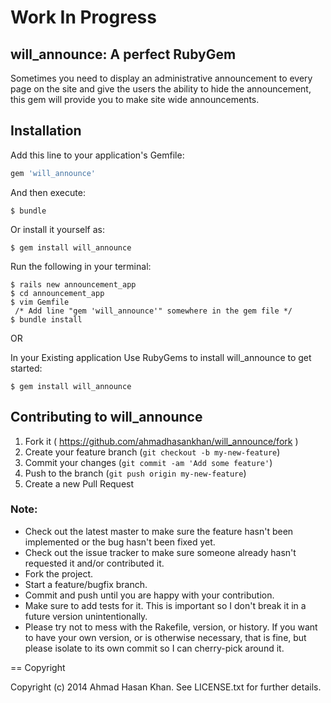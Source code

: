 # Work In Progress


## will_announce: A perfect RubyGem


Sometimes you need to display an administrative announcement to every page on the site and give the users the ability to hide the announcement, this gem will provide you to make site wide announcements.

## Installation

Add this line to your application's Gemfile:

```ruby
gem 'will_announce'
```

And then execute:

    $ bundle

Or install it yourself as:

    $ gem install will_announce

Run the following in your terminal:

    $ rails new announcement_app
    $ cd announcement_app
    $ vim Gemfile
     /* Add line "gem 'will_announce'" somewhere in the gem file */
    $ bundle install


OR

In your Existing application Use RubyGems to install will_announce to get started:

    $ gem install will_announce

## Contributing to will_announce

1. Fork it ( https://github.com/ahmadhasankhan/will_announce/fork )
2. Create your feature branch (`git checkout -b my-new-feature`)
3. Commit your changes (`git commit -am 'Add some feature'`)
4. Push to the branch (`git push origin my-new-feature`)
5. Create a new Pull Request

### Note:

* Check out the latest master to make sure the feature hasn't been implemented or the bug hasn't been fixed yet.
* Check out the issue tracker to make sure someone already hasn't requested it and/or contributed it.
* Fork the project.
* Start a feature/bugfix branch.
* Commit and push until you are happy with your contribution.
* Make sure to add tests for it. This is important so I don't break it in a future version unintentionally.
* Please try not to mess with the Rakefile, version, or history. If you want to have your own version, or is otherwise necessary, that is fine, but please isolate to its own commit so I can cherry-pick around it.

== Copyright

Copyright (c) 2014 Ahmad Hasan Khan. See LICENSE.txt for
further details.

